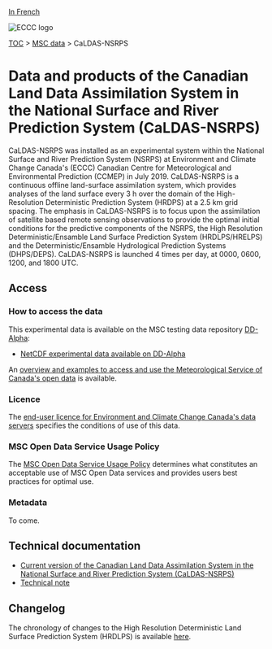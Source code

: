 [In French](readme_caldas-nsrps_fr.md)

![ECCC logo](../../img_eccc-logo.png)

[TOC](../../readme_en.md) > [MSC data](../readme_en.md) > CaLDAS-NSRPS

# Data and products of the Canadian Land Data Assimilation System in the National Surface and River Prediction System (CaLDAS-NSRPS) 

CaLDAS-NSRPS was installed as an experimental system within the National Surface and River Prediction System (NSRPS) at Environment and Climate Change Canada's (ECCC) Canadian Centre for Meteorological and Environmental Prediction (CCMEP) in July 2019. CaLDAS-NSRPS is a continuous offline land-surface assimilation system, which provides analyses of the land surface every 3 h over the domain of the High-Resolution Deterministic Prediction System (HRDPS) at a 2.5 km grid spacing. The emphasis in CaLDAS-NSRPS is to focus upon the assimilation of satellite based remote sensing observations to provide the optimal initial conditions for the predictive components of the NSRPS, the High Resolution Deterministic/Ensamble Land Surface Prediction System (HRDLPS/HRELPS) and the Deterministic/Ensamble Hydrological Prediction Systems (DHPS/DEPS). CaLDAS-NSRPS is launched 4 times per day, at 0000, 0600, 1200, and 1800 UTC.

## Access

### How to access the data 

This experimental data is available on the MSC testing data repository [DD-Alpha](../../msc-datamart/readme_en.md):

* [NetCDF experimental data available on DD-Alpha](readme_caldas-nsrps-datamart_en.md) 

An [overview and examples to access and use the Meteorological Service of Canada's open data](../../usage/readme_en.md) is available.

### Licence

The [end-user licence for Environment and Climate Change Canada's data servers](../../licence/readme_en.md) specifies the conditions of use of this data.

### MSC Open Data Service Usage Policy

The [MSC Open Data Service Usage Policy](../../usage-policy/readme_en.md) determines what constitutes an acceptable use of MSC Open Data services and provides users best practices for optimal use.

### Metadata

To come.

## Technical documentation

* [Current version of the Canadian Land Data Assimilation System in the National Surface and River Prediction System (CaLDAS-NSRPS)](https://collaboration.cmc.ec.gc.ca/cmc/cmoi/product_guide/docs/fact_sheets/factsheet_caldas-nsrps-310_e.pdf)
* [Technical note](https://collaboration.cmc.ec.gc.ca/cmc/CMOI/product_guide/docs/tech_notes/technote_caldas-nsrps_en.pdf)

## Changelog 

The chronology of changes to the High Resolution Deterministic Land Surface Prediction System (HRDLPS) is available [here](changelog_caldas-nsrps_en.md).

